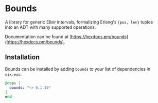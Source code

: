 # Bounds

A library for generic Elixir intervals, formalizing Erlang's `{pos, len}` tuples
into an ADT with many supported operations.

Documentation can be found at [https://hexdocs.pm/bounds](https://hexdocs.pm/bounds).

## Installation

Bounds can be installed by adding `bounds` to your list of dependencies
in `mix.exs`:

```elixir
@deps [
  bounds: "~> 0.1.10"
]
end
```
